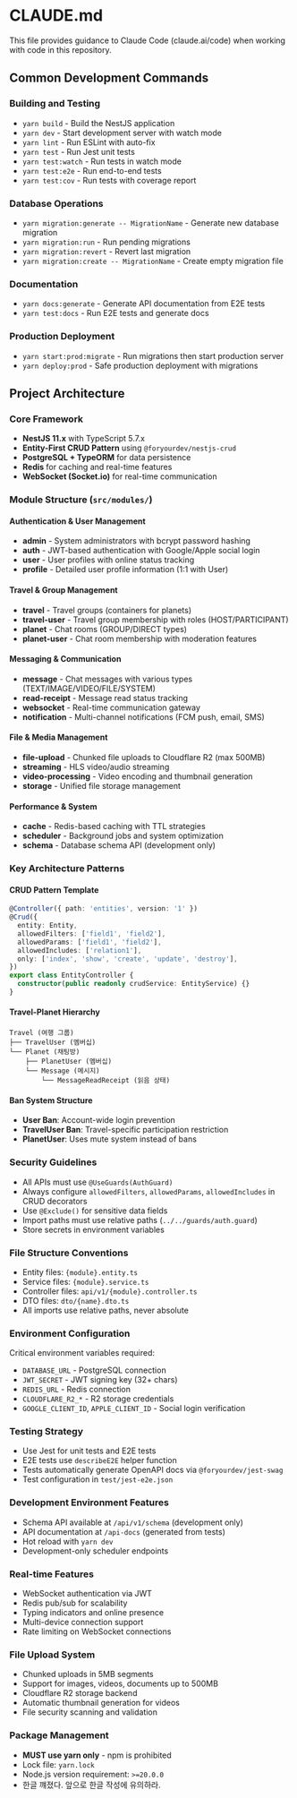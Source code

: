 # CLAUDE.md

This file provides guidance to Claude Code (claude.ai/code) when working with code in this repository.

## Common Development Commands

### Building and Testing
- `yarn build` - Build the NestJS application
- `yarn dev` - Start development server with watch mode
- `yarn lint` - Run ESLint with auto-fix
- `yarn test` - Run Jest unit tests
- `yarn test:watch` - Run tests in watch mode
- `yarn test:e2e` - Run end-to-end tests
- `yarn test:cov` - Run tests with coverage report

### Database Operations
- `yarn migration:generate -- MigrationName` - Generate new database migration
- `yarn migration:run` - Run pending migrations
- `yarn migration:revert` - Revert last migration
- `yarn migration:create -- MigrationName` - Create empty migration file

### Documentation
- `yarn docs:generate` - Generate API documentation from E2E tests
- `yarn test:docs` - Run E2E tests and generate docs

### Production Deployment
- `yarn start:prod:migrate` - Run migrations then start production server
- `yarn deploy:prod` - Safe production deployment with migrations

## Project Architecture

### Core Framework
- **NestJS 11.x** with TypeScript 5.7.x
- **Entity-First CRUD Pattern** using `@foryourdev/nestjs-crud`
- **PostgreSQL + TypeORM** for data persistence
- **Redis** for caching and real-time features
- **WebSocket (Socket.io)** for real-time communication

### Module Structure (`src/modules/`)

#### Authentication & User Management
- **admin** - System administrators with bcrypt password hashing
- **auth** - JWT-based authentication with Google/Apple social login
- **user** - User profiles with online status tracking
- **profile** - Detailed user profile information (1:1 with User)

#### Travel & Group Management
- **travel** - Travel groups (containers for planets)
- **travel-user** - Travel group membership with roles (HOST/PARTICIPANT)
- **planet** - Chat rooms (GROUP/DIRECT types)
- **planet-user** - Chat room membership with moderation features

#### Messaging & Communication
- **message** - Chat messages with various types (TEXT/IMAGE/VIDEO/FILE/SYSTEM)
- **read-receipt** - Message read status tracking
- **websocket** - Real-time communication gateway
- **notification** - Multi-channel notifications (FCM push, email, SMS)

#### File & Media Management
- **file-upload** - Chunked file uploads to Cloudflare R2 (max 500MB)
- **streaming** - HLS video/audio streaming
- **video-processing** - Video encoding and thumbnail generation
- **storage** - Unified file storage management

#### Performance & System
- **cache** - Redis-based caching with TTL strategies
- **scheduler** - Background jobs and system optimization
- **schema** - Database schema API (development only)

### Key Architecture Patterns

#### CRUD Pattern Template
```typescript
@Controller({ path: 'entities', version: '1' })
@Crud({
  entity: Entity,
  allowedFilters: ['field1', 'field2'],
  allowedParams: ['field1', 'field2'], 
  allowedIncludes: ['relation1'],
  only: ['index', 'show', 'create', 'update', 'destroy'],
})
export class EntityController {
  constructor(public readonly crudService: EntityService) {}
}
```

#### Travel-Planet Hierarchy
```
Travel (여행 그룹)
├── TravelUser (멤버십)
└── Planet (채팅방)
    ├── PlanetUser (멤버십)
    └── Message (메시지)
        └── MessageReadReceipt (읽음 상태)
```

#### Ban System Structure
- **User Ban**: Account-wide login prevention
- **TravelUser Ban**: Travel-specific participation restriction
- **PlanetUser**: Uses mute system instead of bans

### Security Guidelines
- All APIs must use `@UseGuards(AuthGuard)` 
- Always configure `allowedFilters`, `allowedParams`, `allowedIncludes` in CRUD decorators
- Use `@Exclude()` for sensitive data fields
- Import paths must use relative paths (`../../guards/auth.guard`)
- Store secrets in environment variables

### File Structure Conventions
- Entity files: `{module}.entity.ts`
- Service files: `{module}.service.ts` 
- Controller files: `api/v1/{module}.controller.ts`
- DTO files: `dto/{name}.dto.ts`
- All imports use relative paths, never absolute

### Environment Configuration
Critical environment variables required:
- `DATABASE_URL` - PostgreSQL connection
- `JWT_SECRET` - JWT signing key (32+ chars)
- `REDIS_URL` - Redis connection
- `CLOUDFLARE_R2_*` - R2 storage credentials
- `GOOGLE_CLIENT_ID`, `APPLE_CLIENT_ID` - Social login verification

### Testing Strategy
- Use Jest for unit tests and E2E tests
- E2E tests use `describeE2E` helper function
- Tests automatically generate OpenAPI docs via `@foryourdev/jest-swag`
- Test configuration in `test/jest-e2e.json`

### Development Environment Features
- Schema API available at `/api/v1/schema` (development only)
- API documentation at `/api-docs` (generated from tests)
- Hot reload with `yarn dev`
- Development-only scheduler endpoints

### Real-time Features
- WebSocket authentication via JWT
- Redis pub/sub for scalability
- Typing indicators and online presence
- Multi-device connection support
- Rate limiting on WebSocket connections

### File Upload System
- Chunked uploads in 5MB segments
- Support for images, videos, documents up to 500MB
- Cloudflare R2 storage backend
- Automatic thumbnail generation for videos
- File security scanning and validation

### Package Management
- **MUST use yarn only** - npm is prohibited
- Lock file: `yarn.lock`
- Node.js version requirement: `>=20.0.0`
- 한글 꺠졌다. 앞으로 한글 작성에 유의하라.